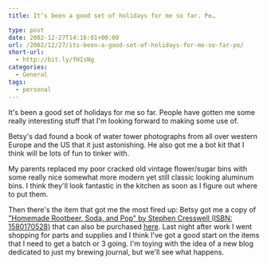 ```yaml
---
title: It’s been a good set of holidays for me so far. Pe…

type: post
date: 2002-12-27T14:16:01+00:00
url: /2002/12/27/its-been-a-good-set-of-holidays-for-me-so-far-pe/
short-url:
  - http://bit.ly/fHIsNg
categories:
  - General
tags:
  - personal
---
```

It's been a good set of holidays for me so far. People have gotten me some really interesting stuff that I'm looking forward to making some use of.

Betsy's dad found a book of water tower photographs from all over western Europe and the US that it just astonishing. He also got me a bot kit that I think will be lots of fun to tinker with.

My parents replaced my poor cracked old vintage flower/sugar bins with some really nice somewhat more modern yet still classic looking aluminum bins. I think they'll look fantastic in the kitchen as soon as I figure out where to put them.

Then there's the item that got me the most fired up: Betsy got me a copy of <a href="http://www.amazon.com/exec/obidos/tg/detail/-/1580170528/qid=1040998356/sr=8-1/ref=sr_8_1/103-5493990-8123067?v=glance&#038;s=books&#038;n=507846">"Homemade Rootbeer, Soda, and Pop" by Stephen Cresswell (ISBN: 1580170528)</a> that can also be purchased <a href="http://www.northernbrewer.com/other-books.html">here</a>. Last night after work I went shopping for parts and supplies and I think I've got a good start on the items that I need to get a batch or 3 going. I'm toying with the idea of a new blog dedicated to just my brewing journal, but we'll see what happens.